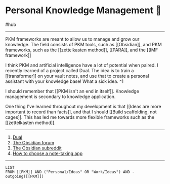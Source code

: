 # Personal Knowledge Management 📇
#hub 

---
PKM frameworks are meant to allow us to manage and grow our knowledge. The field consists of PKM tools, such as [[Obsidian]], and PKM frameworks, such as the [[zettelkasten method]], [[PARA]], and the [[IMF framework]]

I think PKM and artificial intelligence have a lot of potential when paired. I recently learned of a project called Dual. The idea is to train a [[transformer]] on your vault notes, and use that to create a personal assistant with your knowledge base! What a sick idea. ^1

I should remember that [[PKM isn't an end in itself]]. Knowledge management is secondary to knowledge application. 

One thing I've learned throughout my development is that [[Ideas are more important to record than facts]], and that I should [[Build scaffolding, not cages]]. This has led me towards more flexible frameworks such as the [[zettelkasten method]]. 

---
1. [Dual](https://psionica.org/docs/workshop/dual/)
2. [The Obsidian forum](https://forum.obsidian.md/)
3. [The Obsidian subreddit](https://www.reddit.com/r/ObsidianMD/)
4. [How to choose a note-taking app](https://nesslabs.com/how-to-choose-the-right-note-taking-app)

---
```dataview
LIST 
FROM [[PKM]] AND ("Personal/Ideas" OR "Work/Ideas") AND -outgoing([[PKM]])
```
